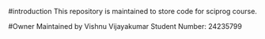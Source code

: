 #introduction
This repository is maintained to store code for sciprog course.

#Owner
Maintained by Vishnu Vijayakumar
Student Number: 24235799